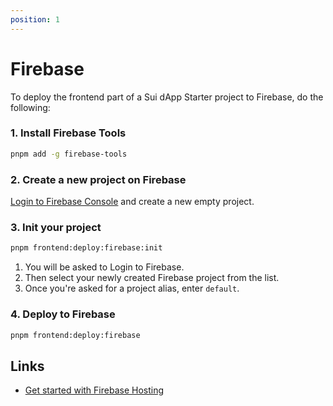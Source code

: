 ```yaml
---
position: 1
---
```


# Firebase

To deploy the frontend part of a Sui dApp Starter project to Firebase, do the following:

### 1. Install Firebase Tools

```bash
pnpm add -g firebase-tools
```

### 2. Create a new project on Firebase

[Login to Firebase Console](https://console.firebase.google.com/) and create a new empty project.

### 3. Init your project

```bash
pnpm frontend:deploy:firebase:init
```

1) You will be asked to Login to Firebase.
2) Then select your newly created Firebase project from the list.  
3) Once you're asked for a project alias, enter `default`.

### 4. Deploy to Firebase

```bash
pnpm frontend:deploy:firebase
```

## Links

- [Get started with Firebase Hosting ](https://firebase.google.com/docs/hosting/quickstart)
